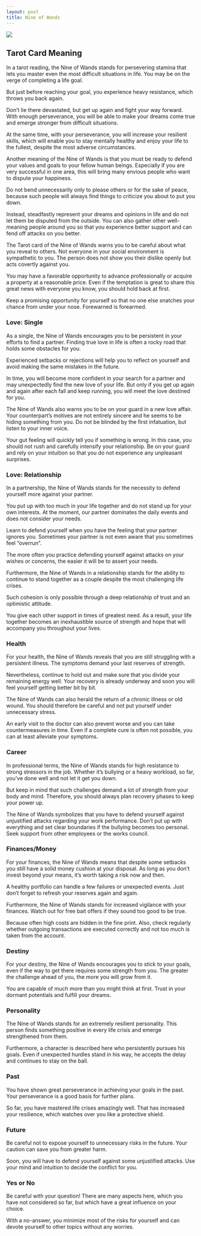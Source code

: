 ```yaml
---
layout: post
title: Nine of Wands
---
```


![](../images/Nine-of-Wands-Tarot-Card-Meaning-732x1024.webp)

## Tarot Card Meaning
In a tarot reading, the Nine of Wands stands for persevering stamina that lets you master even the most difficult situations in life. You may be on the verge of completing a life goal.

But just before reaching your goal, you experience heavy resistance, which throws you back again.

Don’t lie there devastated, but get up again and fight your way forward. With enough perseverance, you will be able to make your dreams come true and emerge stronger from difficult situations.

At the same time, with your perseverance, you will increase your resilient skills, which will enable you to stay mentally healthy and enjoy your life to the fullest, despite the most adverse circumstances.

Another meaning of the Nine of Wands is that you must be ready to defend your values and goals to your fellow human beings. Especially if you are very successful in one area, this will bring many envious people who want to dispute your happiness.

Do not bend unnecessarily only to please others or for the sake of peace, because such people will always find things to criticize you about to put you down.

Instead, steadfastly represent your dreams and opinions in life and do not let them be disputed from the outside. You can also gather other well-meaning people around you so that you experience better support and can fend off attacks on you better.

The Tarot card of the Nine of Wands warns you to be careful about what you reveal to others. Not everyone in your social environment is sympathetic to you. The person does not show you their dislike openly but acts covertly against you.

You may have a favorable opportunity to advance professionally or acquire a property at a reasonable price. Even if the temptation is great to share this great news with everyone you know, you should hold back at first.

Keep a promising opportunity for yourself so that no one else snatches your chance from under your nose. Forewarned is forearmed.


### Love: Single
As a single, the Nine of Wands encourages you to be persistent in your efforts to find a partner. Finding true love in life is often a rocky road that holds some obstacles for you.

Experienced setbacks or rejections will help you to reflect on yourself and avoid making the same mistakes in the future.

In time, you will become more confident in your search for a partner and may unexpectedly find the new love of your life. But only if you get up again and again after each fall and keep running, you will meet the love destined for you.

The Nine of Wands also warns you to be on your guard in a new love affair. Your counterpart’s motives are not entirely sincere and he seems to be hiding something from you. Do not be blinded by the first infatuation, but listen to your inner voice.

Your gut feeling will quickly tell you if something is wrong. In this case, you should not rush and carefully intensify your relationship. Be on your guard and rely on your intuition so that you do not experience any unpleasant surprises.

### Love: Relationship
In a partnership, the Nine of Wands stands for the necessity to defend yourself more against your partner.

You put up with too much in your life together and do not stand up for your own interests. At the moment, our partner dominates the daily events and does not consider your needs.

Learn to defend yourself when you have the feeling that your partner ignores you. Sometimes your partner is not even aware that you sometimes feel “overrun”.

The more often you practice defending yourself against attacks on your wishes or concerns, the easier it will be to assert your needs.

Furthermore, the Nine of Wands in a relationship stands for the ability to continue to stand together as a couple despite the most challenging life crises.

Such cohesion is only possible through a deep relationship of trust and an optimistic attitude.

You give each other support in times of greatest need. As a result, your life together becomes an inexhaustible source of strength and hope that will accompany you throughout your lives.


### Health

For your health, the Nine of Wands reveals that you are still struggling with a persistent illness. The symptoms demand your last reserves of strength.

Nevertheless, continue to hold out and make sure that you divide your remaining energy well. Your recovery is already underway and soon you will feel yourself getting better bit by bit.

The Nine of Wands can also herald the return of a chronic illness or old wound. You should therefore be careful and not put yourself under unnecessary stress.

An early visit to the doctor can also prevent worse and you can take countermeasures
in time. Even if a complete cure is often not possible, you can at least alleviate your symptoms.


### Career

In professional terms, the Nine of Wands stands for high resistance to strong stressors in the job. Whether it’s bullying or a heavy workload, so far, you’ve done well and not let it get you down.

But keep in mind that such challenges demand a lot of strength from your body and mind. Therefore, you should always plan recovery phases to keep your power up.

The Nine of Wands symbolizes that you have to defend yourself against unjustified attacks regarding your work performance. Don’t put up with everything and set clear boundaries if the bullying becomes too personal. Seek support from other employees or the works council.


### Finances/Money

For your finances, the Nine of Wands means that despite some setbacks you still have a solid money cushion at your disposal. As long as you don’t invest beyond your means, it’s worth taking a risk now and then.

A healthy portfolio can handle a few failures or unexpected events. Just don’t forget to refresh your reserves again and again.

Furthermore, the Nine of Wands stands for increased vigilance with your finances. Watch out for free bait offers if they sound too good to be true.

Because often high costs are hidden in the fine print. Also, check regularly whether outgoing transactions are executed correctly and not too much is taken from the account.


### Destiny 

For your destiny, the Nine of Wands encourages you to stick to your goals, even if the way to get there requires some strength from you. The greater the challenge ahead of you, the more you will grow from it.

You are capable of much more than you might think at first. Trust in your dormant potentials and fulfill your dreams.


### Personality
The Nine of Wands stands for an extremely resilient personality. This person finds something positive in every life crisis and emerge strengthened from them.

Furthermore, a character is described here who persistently pursues his goals. Even if unexpected hurdles stand in his way, he accepts the delay and continues to stay on the ball.

### Past
You have shown great perseverance in achieving your goals in the past. Your perseverance is a good basis for further plans.

So far, you have mastered life crises amazingly well. That has increased your resilience, which watches over you like a protective shield.

### Future
Be careful not to expose yourself to unnecessary risks in the future. Your caution can save you from greater harm.

Soon, you will have to defend yourself against some unjustified attacks. Use your mind and intuition to decide the conflict for you.

### Yes or No
Be careful with your question! There are many aspects here, which you have not considered so far, but which have a great influence on your choice.

With a no-answer, you minimize most of the risks for yourself and can devote yourself to other topics without any worries.